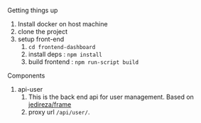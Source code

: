 Getting things up
1. Install docker on host machine
2. clone the project
3. setup front-end
    1. `cd frontend-dashboard`
    2. install deps : `npm install`
    3. build frontend : `npm run-script build`
    
    
Components

1. api-user
    1. This is the back end api for user management. Based on [jedireza/frame](https://github.com/jedireza/frame)
    2. proxy url `/api/user/`.